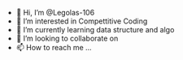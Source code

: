 - 👋 Hi, I’m @Legolas-106
- 👀 I’m interested in Compettitive Coding
- 🌱 I’m currently learning data structure and algo
- 💞️ I’m looking to collaborate on 
- 📫 How to reach me ...

<!---
Legolas-106/Legolas-106 is a ✨ special ✨ repository because its `README.md` (this file) appears on your GitHub profile.
You can click the Preview link to take a look at your changes.
--->
